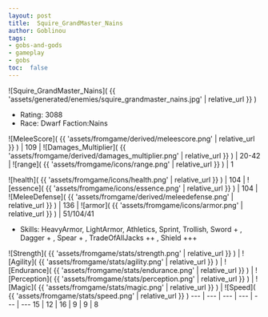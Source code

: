 ```yaml
---
layout: post
title:  Squire_GrandMaster_Nains
author: Goblinou
tags:
- gobs-and-gods
- gameplay
- gobs
toc:  false
---
```


![Squire_GrandMaster_Nains]( {{ 'assets/generated/enemies/squire_grandmaster_nains.jpg' | relative_url }} )
- Rating: 3088
- Race: Dwarf  Faction:Nains

![MeleeScore]( {{ 'assets/fromgame/derived/meleescore.png' | relative_url }} ) | 109 | ![Damages_Multiplier]( {{ 'assets/fromgame/derived/damages_multiplier.png' | relative_url }} ) | 20-42 | ![range]( {{ 'assets/fromgame/icons/range.png' | relative_url }} ) | 1


![health]( {{ 'assets/fromgame/icons/health.png' | relative_url }} ) | 104 | ![essence]( {{ 'assets/fromgame/icons/essence.png' | relative_url }} ) | 104 | ![MeleeDefense]( {{ 'assets/fromgame/derived/meleedefense.png' | relative_url }} ) | 136 | ![armor]( {{ 'assets/fromgame/icons/armor.png' | relative_url }} ) | 51/104/41

* Skills: HeavyArmor, LightArmor, Athletics, Sprint, Trollish, Sword + , Dagger + , Spear + , TradeOfAllJacks ++ , Shield +++ 

![Strength]( {{ 'assets/fromgame/stats/strength.png' | relative_url }} ) | ![Agility]( {{ 'assets/fromgame/stats/agility.png' | relative_url }} ) | ![Endurance]( {{ 'assets/fromgame/stats/endurance.png' | relative_url }} ) | ![Perception]( {{ 'assets/fromgame/stats/perception.png' | relative_url }} ) | ![Magic]( {{ 'assets/fromgame/stats/magic.png' | relative_url }} ) | ![Speed]( {{ 'assets/fromgame/stats/speed.png' | relative_url }} )
--- | --- | --- | --- | --- | ---
15 | 12 | 16 | 9 | 9 | 8
